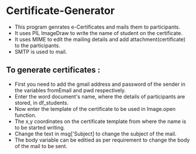 # Certificate-Generator
- This program genrates e-Certificates and mails them to participants.
- It uses PIL ImageDraw to write the name of student on the certificate.
- It uses MIME to edit the mailing details and add attachment(certificate) to the participants.
- SMTP is used to mail.

## To generate certificates :
- First you need to add the gmail address and password of the sender in the variables fromEmail and pwd respectively.
- Enter the word document's name, where the details of participants are stored, in df_students.
- Now enter the template of the certificate to be used in Image.open function.
- The x,y coordinates on the certificate template from where the name is to be started writing.
- Change the text in msg['Subject] to change the subject of the mail.
- The body variable can be editied as per requirement to change the body of the mail to be sent.

